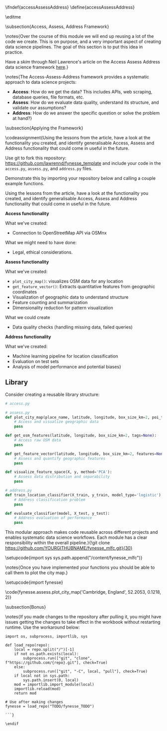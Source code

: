 \ifndef{accessAssessAddress}
\define{accessAssessAddress}

\editme

\subsection{Access, Assess, Address Framework}

\notes{Over the course of this module we will end up reusing a lot of the code we create. This is on purpose, and a very important aspect of creating data science pipelines. The goal of this section is to put this idea in practice.

Have a *skim* through Neil Lawrence's article on the Access Assess Address data science framework [here](https://inverseprobability.com/talks/notes/access-assess-address-a-pipeline-for-automated-data-science.html).}

\notes{The Access-Assess-Address framework provides a systematic approach to data science projects:

- **Access**: How do we get the data? This includes APIs, web scraping, database queries, file formats, etc.
- **Assess**: How do we evaluate data quality, understand its structure, and validate our assumptions?
- **Address**: How do we answer the specific question or solve the problem at hand?}

\subsection{Applying the Framework}

\codeassignment{Using the lessons from the article, have a look at the functionality you created, and identify generalisable Access, Assess and Address functionality that could come in useful in the future.

Use git to fork this repository: https://github.com/lawrennd/fynesse_template and include your code in the `access.py`, `assess.py`, and `address.py` files.

Demonstrate this by importing your repository below and calling a couple example functions.

Using the lessons from the article, have a look at the functionality you created, and identify generalisable Access, Assess and Address functionality that could come in useful in the future.

**Access functionality** 

What we've created:
- Connection to OpenStreetMap API via OSMnx

What we might need to have done:
- Legal, ethical considerations.

**Assess functionality** 

What we've created:
- `plot_city_map()`: visualizes OSM data for any location
- `get_feature_vector()`: Extracts quantitative features from geographic coordinates
- Visualization of geographic data to understand structure
- Feature counting and summarization
- Dimensionality reduction for pattern visualization

What we could create
- Data quality checks (handling missing data, failed queries)

**Address functionality** 

What we've created:
- Machine learning pipeline for location classification
- Evaluation on test sets
- Analysis of model performance and potential biases}

## Library

Consider creating a reusable library structure:

```python
# access.py

# assess.py  
def plot_city_map(place_name, latitude, longitude, box_size_km=2, poi_tags=None):
    # Access and visualize geographic data
    pass

def get_osm_features(latitude, longitude, box_size_km=2, tags=None):
    # Access raw OSM data
    pass

def get_feature_vector(latitude, longitude, box_size_km=2, features=None):
    # Assess and quantify geographic features
    pass

def visualize_feature_space(X, y, method='PCA'):
    # Assess data distribution and separability
    pass

# address.py
def train_location_classifier(X_train, y_train, model_type='logistic'):
    # Address classification problem
    pass

def evaluate_classifier(model, X_test, y_test):
    # Address evaluation of performance
    pass
```

This modular approach makes code reusable across different projects and enables systematic data science workflows. Each module has a clear responsibility within the overall pipeline.}{!git clone https://github.com/YOURGITHUBNAME/fynesse_mlfc.git}{30}

\setupcode{import sys
sys.path.append("/content/fynesse_mlfc")}

\notes{Once you have implemented your functions you should be able to call them to plot the city map.}

\setupcode{import fynesse}

\code{fynesse.assess.plot_city_map('Cambridge, England',  52.2053, 0.1218, 2)}


\subsection{Bonus}

\notes{If you made changes to the repository after pulling it, you might have issues getting the changes to take effect in the workbook without restarting runtime. Use the workaround below:

```
import os, subprocess, importlib, sys

def load_repo(repo):
    local = repo.split("/")[-1]
    if not os.path.exists(local):
        subprocess.run(["git", "clone", f"https://github.com/{repo}.git"], check=True)
    else:
        subprocess.run(["git", "-C", local, "pull"], check=True)
    if local not in sys.path:
        sys.path.insert(0, local)
    mod = importlib.import_module(local)
    importlib.reload(mod)
    return mod

# Use after making changes
fynesse = load_repo("TODO/fynesse_TODO")

```}

\endif
